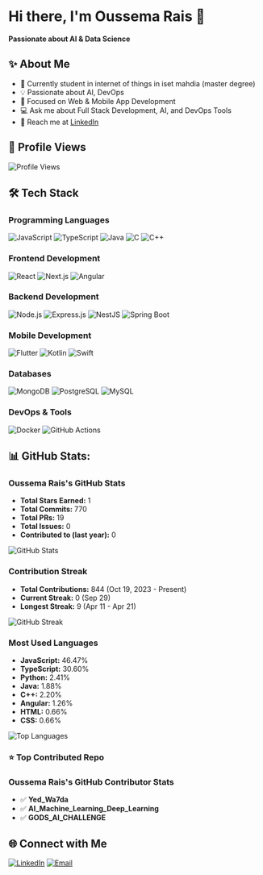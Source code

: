 # Hi there, I'm Oussema Rais 👋

**Passionate about AI & Data Science**

## ✨ About Me

- 💼 Currently student in internet of things in iset mahdia (master degree)
- 💡 Passionate about AI, DevOps
- 🌱 Focused on Web & Mobile App Development
- 💻 Ask me about Full Stack Development, AI, and DevOps Tools
- 🤝 Reach me at [LinkedIn](https://www.linkedin.com/in/oussema-rais-461286280/)

## 📎 Profile Views

![Profile Views](https://komarev.com/ghpvc/?username=mohamedaminebouali&label=Views&color=0e75b6&style=flat)

## 🛠️ Tech Stack

### Programming Languages
![JavaScript](https://img.shields.io/badge/JavaScript-F7DF1E?style=for-the-badge&logo=javascript&logoColor=black)
![TypeScript](https://img.shields.io/badge/TypeScript-3178C6?style=for-the-badge&logo=typescript&logoColor=white)
![Java](https://img.shields.io/badge/Java-007396?style=for-the-badge&logo=java&logoColor=white)
![C](https://img.shields.io/badge/C-A8B9CC?style=for-the-badge&logo=c&logoColor=black)
![C++](https://img.shields.io/badge/C++-00599C?style=for-the-badge&logo=c%2B%2B&logoColor=white)

### Frontend Development
![React](https://img.shields.io/badge/React-61DAFB?style=for-the-badge&logo=react&logoColor=black)
![Next.js](https://img.shields.io/badge/Next.js-000000?style=for-the-badge&logo=next.js&logoColor=white)
![Angular](https://img.shields.io/badge/Angular-DD0031?style=for-the-badge&logo=angular&logoColor=white)

### Backend Development
![Node.js](https://img.shields.io/badge/Node.js-339933?style=for-the-badge&logo=node.js&logoColor=white)
![Express.js](https://img.shields.io/badge/Express.js-000000?style=for-the-badge&logo=express&logoColor=white)
![NestJS](https://img.shields.io/badge/NestJS-E0234E?style=for-the-badge&logo=nestjs&logoColor=white)
![Spring Boot](https://img.shields.io/badge/Spring_Boot-6DB33F?style=for-the-badge&logo=spring-boot&logoColor=white)

### Mobile Development
![Flutter](https://img.shields.io/badge/Flutter-02569B?style=for-the-badge&logo=flutter&logoColor=white)
![Kotlin](https://img.shields.io/badge/Kotlin-7F52FF?style=for-the-badge&logo=kotlin&logoColor=white)
![Swift](https://img.shields.io/badge/Swift-FA7343?style=for-the-badge&logo=swift&logoColor=white)

### Databases
![MongoDB](https://img.shields.io/badge/MongoDB-47A248?style=for-the-badge&logo=mongodb&logoColor=white)
![PostgreSQL](https://img.shields.io/badge/PostgreSQL-316192?style=for-the-badge&logo=postgresql&logoColor=white)
![MySQL](https://img.shields.io/badge/MySQL-4479A1?style=for-the-badge&logo=mysql&logoColor=white)

### DevOps & Tools
![Docker](https://img.shields.io/badge/Docker-2496ED?style=for-the-badge&logo=docker&logoColor=white)
![GitHub Actions](https://img.shields.io/badge/GitHub_Actions-2088FF?style=for-the-badge&logo=github-actions&logoColor=white)

## 📊 GitHub Stats:

### Oussema Rais's GitHub Stats
- **Total Stars Earned:** 1
- **Total Commits:** 770
- **Total PRs:** 19
- **Total Issues:** 0
- **Contributed to (last year):** 0

![GitHub Stats](https://github-readme-stats.vercel.app/api?username=oussemahajboubaker&show_icons=true&theme=tokyonight&hide_border=true&count_private=true)

### Contribution Streak
- **Total Contributions:** 844 (Oct 19, 2023 - Present)
- **Current Streak:** 0 (Sep 29)
- **Longest Streak:** 9 (Apr 11 - Apr 21)

![GitHub Streak](https://streak-stats.demolab.com?user=oussemahajboubaker&theme=tokyonight&hide_border=true)

### Most Used Languages
- **JavaScript:** 46.47%
- **TypeScript:** 30.60%
- **Python:** 2.41%
- **Java:** 1.88%
- **C++:** 2.20%
- **Angular:** 1.26%
- **HTML:** 0.66%
- **CSS:** 0.66%

![Top Languages](https://github-readme-stats.vercel.app/api/top-langs/?username=oussemahajboubaker&layout=compact&theme=tokyonight&hide_border=true)

### ⭐ Top Contributed Repo

### Oussema Rais's GitHub Contributor Stats
- ✅ **Yed_Wa7da**
- ✅ **AI_Machine_Learning_Deep_Learning**
- ✅ **GODS_AI_CHALLENGE**



## 🌐 Connect with Me

[![LinkedIn](https://img.shields.io/badge/LinkedIn-Connect-0a66c2?style=for-the-badge&logo=linkedin&logoColor=white)](https://www.linkedin.com/in/oussema-rais-461286280/)
[![Email](https://img.shields.io/badge/Email-Contact-red?style=for-the-badge&logo=gmail&logoColor=white)](mailto:oussama.hajboubaker@gmail.com)

